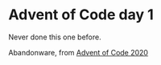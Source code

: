 # Advent of Code day 1

Never done this one before.

Abandonware, from [Advent of Code 2020](https://adventofcode.com/2020/day/1)



